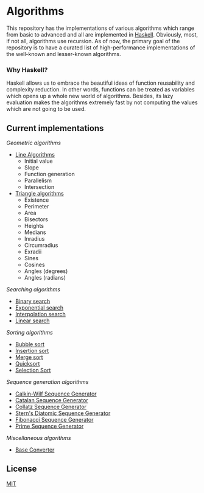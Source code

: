 # Algorithms

This repository has the implementations of various algorithms which range from basic to advanced and all are implemented in [Haskell](https://www.haskell.org/). Obviously, most, if not all, algorithms use recursion. As of now, the primary goal of the repository is to have a curated list of high-performance implementations of the well-known and lesser-known algorithms.

### Why Haskell?
Haskell allows us to embrace the beautiful ideas of function reusability and complexity reduction. In other words, functions
can be treated as variables which opens up a whole new world of algorithms. Besides, its lazy evaluation makes the algorithms extremely fast by not computing the values which are not going to be used.

## Current implementations
_Geometric algorithms_
* [Line Algorithms](https://github.com/oniani/algorithms/blob/master/src/geometry/Line.hs)
    * Initial value
    * Slope
    * Function generation
    * Parallelism
    * Intersection
* [Triangle algorithms](https://github.com/oniani/algorithms/blob/master/src/geometry/Triangle.hs)
    * Existence
    * Perimeter
    * Area
    * Bisectors
    * Heights
    * Medians
    * Inradius
    * Circumradius
    * Exradii
    * Sines
    * Cosines
    * Angles (degrees)
    * Angles (radians)

_Searching algorithms_
* [Binary search](https://github.com/oniani/algorithms/blob/master/src/searching/BinarySearch.hs)
* [Exponential search](https://github.com/oniani/algorithms/blob/master/src/searching/ExponentialSearch.hs)
* [Interpolation search](https://github.com/oniani/algorithms/blob/master/src/searching/InterpolationSearch.hs)
* [Linear search](https://github.com/oniani/algorithms/blob/master/src/searching/LinearSearch.hs)

_Sorting algorithms_
* [Bubble sort](https://github.com/oniani/algorithms/blob/master/src/sorting/BubbleSort.hs)
* [Insertion sort](https://github.com/oniani/algorithms/blob/master/src/sorting/InsertionSort.hs)
* [Merge sort](https://github.com/oniani/algorithms/blob/master/src/sorting/MergeSort.hs)
* [Quicksort](https://github.com/oniani/algorithms/blob/master/src/sorting/Quicksort.hs)
* [Selection Sort](https://github.com/oniani/algorithms/blob/master/src/sorting/SelectionSort.hs)

_Sequence generation algorithms_
* [Calkin-Wilf Sequence Generator](https://github.com/oniani/algorithms/blob/master/src/sequence-generation/CalkinWilfGenerator.hs)
* [Catalan Sequence Generator](https://github.com/oniani/algorithms/blob/master/src/sequence-generation/CatalanGenerator.hs)
* [Collatz Sequence Generator](https://github.com/oniani/algorithms/blob/master/src/sequence-generation/CollatzGenerator.hs)
* [Stern's Diatomic Sequence Generator](https://github.com/oniani/algorithms/blob/master/src/sequence-generation/DiatomicGenerator.hs)
* [Fibonacci Sequence Generator](https://github.com/oniani/algorithms/blob/master/src/sequence-generation/FibonacciGenerator.hs)
* [Prime Sequence Generator](https://github.com/oniani/algorithms/blob/master/src/sequence-generation/PrimeGenerator.hs)

_Miscellaneous algorithms_
* [Base Converter](https://github.com/oniani/algorithms/blob/master/src/miscellaneous/BaseConverter.hs)

## License
[MIT](https://github.com/oniani/algorithms/blob/master/LICENSE)
